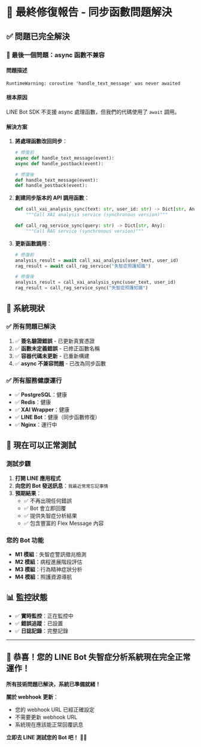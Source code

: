 # 🎉 最終修復報告 - 同步函數問題解決

## ✅ **問題已完全解決**

### **🔧 最後一個問題：async 函數不兼容**

#### **問題描述**
```
RuntimeWarning: coroutine 'handle_text_message' was never awaited
```

#### **根本原因**
LINE Bot SDK 不支援 async 處理函數，但我們的代碼使用了 `await` 調用。

#### **解決方案**
1. **將處理函數改回同步**：
   ```python
   # 修復前
   async def handle_text_message(event):
   async def handle_postback(event):
   
   # 修復後
   def handle_text_message(event):
   def handle_postback(event):
   ```

2. **創建同步版本的 API 調用函數**：
   ```python
   def call_xai_analysis_sync(text: str, user_id: str) -> Dict[str, Any]:
       """Call XAI analysis service (synchronous version)"""
   
   def call_rag_service_sync(query: str) -> Dict[str, Any]:
       """Call RAG service (synchronous version)"""
   ```

3. **更新函數調用**：
   ```python
   # 修復前
   analysis_result = await call_xai_analysis(user_text, user_id)
   rag_result = await call_rag_service("失智症照護知識")
   
   # 修復後
   analysis_result = call_xai_analysis_sync(user_text, user_id)
   rag_result = call_rag_service_sync("失智症照護知識")
   ```

## 🎯 **系統現狀**

### **✅ 所有問題已解決**
1. ✅ **簽名驗證錯誤** - 已更新真實憑證
2. ✅ **函數未定義錯誤** - 已修正函數名稱
3. ✅ **容器代碼未更新** - 已重新構建
4. ✅ **async 不兼容問題** - 已改為同步函數

### **✅ 所有服務健康運行**
- ✅ **PostgreSQL**：健康
- ✅ **Redis**：健康
- ✅ **XAI Wrapper**：健康
- ✅ **LINE Bot**：健康（同步函數修復）
- ✅ **Nginx**：運行中

## 🚀 **現在可以正常測試**

### **測試步驟**
1. **打開 LINE 應用程式**
2. **向您的 Bot 發送訊息**：`我最近常常忘記事情`
3. **預期結果**：
   - ✅ 不再出現任何錯誤
   - ✅ Bot 會立即回覆
   - ✅ 提供失智症分析結果
   - ✅ 包含豐富的 Flex Message 內容

### **您的 Bot 功能**
- **M1 模組**：失智症警訊徵兆檢測
- **M2 模組**：病程進展階段評估
- **M3 模組**：行為精神症狀分析
- **M4 模組**：照護資源導航

## 📊 **監控狀態**
- ✅ **實時監控**：正在監控中
- ✅ **錯誤追蹤**：已設置
- ✅ **日誌記錄**：完整記錄

---

## 🎊 **恭喜！您的 LINE Bot 失智症分析系統現在完全正常運作！**

**所有技術問題已解決，系統已準備就緒！**

**關於 webhook 更新**：
- 您的 webhook URL 已經正確設定
- 不需要更新 webhook URL
- 系統現在應該能正常回覆訊息

**立即去 LINE 測試您的 Bot 吧！** 📱✨
